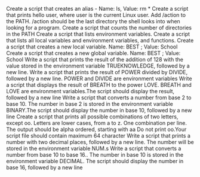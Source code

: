 Create a script that creates an alias - Name: ls, Value: rm *
Create a script that prints hello user, where user is the current Linux user.
Add /action to the PATH. /action should be the last directory the shell looks into when looking for a program.
Create a script that counts the number of directories in the PATH
Create a script that lists environment variables.
Create a script that lists all local variables and environment variables, and functions.
Create a script that creates a new local variable. Name: BEST ; Value: School
Create a script that creates a new global variable. Name: BEST ; Value: School
Write a script that prints the result of the addition of 128 with the value stored in the environment variable TRUEKNOWLEDGE, followed by a new line.
Write a script that prints the result of POWER divided by DIVIDE, followed by a new line. POWER and DIVIDE are environment variables
Write a script that displays the result of BREATH to the power LOVE. BREATH and LOVE are environment variables.The script should display the result, followed by a new line
Write a script that converts a number from base 2 to base 10. The number in base 2 is stored in the environment variable BINARY.The script should display the number in base 10, followed by a new line
Create a script that prints all possible combinations of two letters, except oo. Letters are lower cases, from a to z. One combination per line. The output should be alpha ordered, starting with aa Do not print oo.Your script file should contain maximum 64 character
Write a script that prints a number with two decimal places, followed by a new line. The number will be stored in the environment variable NUM.s
Write a script that converts a number from base 10 to base 16.. The number in base 10 is stored in the environment variable DECIMAL. The script should display the number in base 16, followed by a new line
